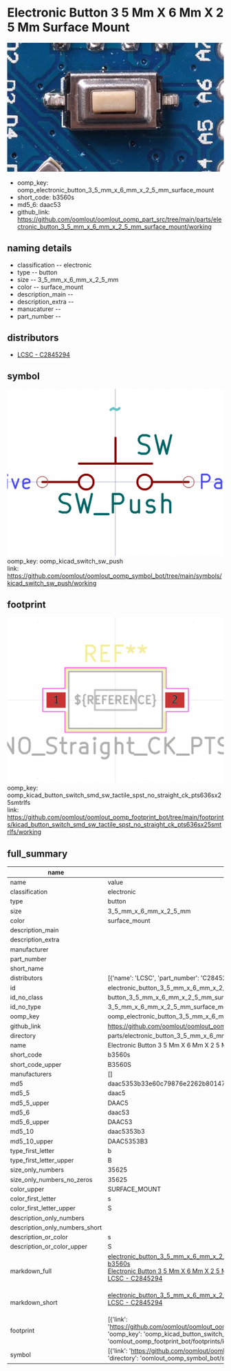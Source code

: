 # Electronic Button 3 5 Mm X 6 Mm X 2 5 Mm Surface Mount
 ![](working_600.jpg) 

  
* oomp_key: oomp_electronic_button_3_5_mm_x_6_mm_x_2_5_mm_surface_mount 
* short_code: b3560s
* md5_6: daac53  
* github_link: https://github.com/oomlout/oomlout_oomp_part_src/tree/main/parts/electronic_button_3_5_mm_x_6_mm_x_2_5_mm_surface_mount/working  
## naming details
* classification -- electronic
* type -- button
* size -- 3_5_mm_x_6_mm_x_2_5_mm
* color -- surface_mount
* description_main -- 
* description_extra -- 
* manucaturer -- 
* part_number -- 

## distributors
* [LCSC - C2845294](https://lcsc.com/product-detail/C2845294.html)  


## symbol

![](symbol/0/working/working_600.png)  
oomp_key: oomp_kicad_switch_sw_push  
link: https://github.com/oomlout/oomlout_oomp_symbol_bot/tree/main/symbols/kicad_switch_sw_push/working  

## footprint

![](footprint/0/working/working_600.png)  
oomp_key: oomp_kicad_button_switch_smd_sw_tactile_spst_no_straight_ck_pts636sx25smtrlfs  
link: https://github.com/oomlout/oomlout_oomp_footprint_bot/tree/main/footprints/kicad_button_switch_smd_sw_tactile_spst_no_straight_ck_pts636sx25smtrlfs/working  

## full_summary
| name | value | 
| --- | --- | 
| name | value | 
| classification | electronic | 
| type | button | 
| size | 3_5_mm_x_6_mm_x_2_5_mm | 
| color | surface_mount | 
| description_main |  | 
| description_extra |  | 
| manufacturer |  | 
| part_number |  | 
| short_name |  | 
| distributors | [{'name': 'LCSC', 'part_number': 'C2845294', 'link': 'https://lcsc.com/product-detail/C2845294.html', 'id': 'distributor_lcsc'}] | 
| id | electronic_button_3_5_mm_x_6_mm_x_2_5_mm_surface_mount | 
| id_no_class | button_3_5_mm_x_6_mm_x_2_5_mm_surface_mount | 
| id_no_type | 3_5_mm_x_6_mm_x_2_5_mm_surface_mount | 
| oomp_key | oomp_electronic_button_3_5_mm_x_6_mm_x_2_5_mm_surface_mount | 
| github_link | https://github.com/oomlout/oomlout_oomp_part_src/tree/main/parts/electronic_button_3_5_mm_x_6_mm_x_2_5_mm_surface_mount/working | 
| directory | parts/electronic_button_3_5_mm_x_6_mm_x_2_5_mm_surface_mount | 
| name | Electronic Button 3 5 Mm X 6 Mm X 2 5 Mm Surface Mount | 
| short_code | b3560s | 
| short_code_upper | B3560S | 
| manufacturers | [] | 
| md5 | daac5353b33e60c79876e2262b80147e | 
| md5_5 | daac5 | 
| md5_5_upper | DAAC5 | 
| md5_6 | daac53 | 
| md5_6_upper | DAAC53 | 
| md5_10 | daac5353b3 | 
| md5_10_upper | DAAC5353B3 | 
| type_first_letter | b | 
| type_first_letter_upper | B | 
| size_only_numbers | 35625 | 
| size_only_numbers_no_zeros | 35625 | 
| color_upper | SURFACE_MOUNT | 
| color_first_letter | s | 
| color_first_letter_upper | S | 
| description_only_numbers |  | 
| description_only_numbers_short |   | 
| description_or_color | s  | 
| description_or_color_upper | S  | 
| markdown_full | [electronic_button_3_5_mm_x_6_mm_x_2_5_mm_surface_mount](https://github.com/oomlout/oomlout_oomp_part_src/tree/main/parts/electronic_button_3_5_mm_x_6_mm_x_2_5_mm_surface_mount/working)<br>[b3560s](https://github.com/oomlout/oomlout_oomp_part_src/tree/main/parts/electronic_button_3_5_mm_x_6_mm_x_2_5_mm_surface_mount/working)<br>[Electronic Button 3 5 Mm X 6 Mm X 2 5 Mm Surface Mount](https://github.com/oomlout/oomlout_oomp_part_src/tree/main/parts/electronic_button_3_5_mm_x_6_mm_x_2_5_mm_surface_mount/working)<br>[LCSC - C2845294<br>](https://lcsc.com/product-detail/C2845294.html)<br> | 
| markdown_short | [electronic_button_3_5_mm_x_6_mm_x_2_5_mm_surface_mount](https://github.com/oomlout/oomlout_oomp_part_src/tree/main/parts/electronic_button_3_5_mm_x_6_mm_x_2_5_mm_surface_mount/working)<br>[LCSC - C2845294<br>](https://lcsc.com/product-detail/C2845294.html)<br> | 
| footprint | [{'link': 'https://github.com/oomlout/oomlout_oomp_footprint_bot/tree/main/foootprntss/kicad_button_switch_smd_sw_tactile_spst_no_straight_ck_pts636sx25smtrlfs', 'oomp_key': 'oomp_kicad_button_switch_smd_sw_tactile_spst_no_straight_ck_pts636sx25smtrlfs', 'directory': 'oomlout_oomp_footprint_bot/footprints/kicad_button_switch_smd_sw_tactile_spst_no_straight_ck_pts636sx25smtrlfs//working/working.kicad_mod'}] | 
| symbol | [{'link': 'https://github.com/oomlout/oomlout_oomp_symbol_bot/tree/main/symbols/kicad_switch_sw_push', 'oomp_key': 'oomp_kicad_switch_sw_push', 'directory': 'oomlout_oomp_symbol_bot/symbols/kicad_switch_sw_push//working/working.kicad_sym'}] | 
